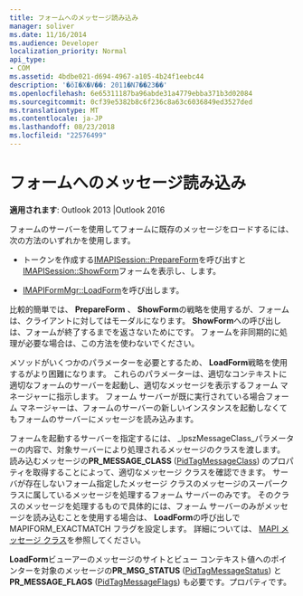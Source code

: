 ```yaml
---
title: フォームへのメッセージ読み込み
manager: soliver
ms.date: 11/16/2014
ms.audience: Developer
localization_priority: Normal
api_type:
- COM
ms.assetid: 4bdbe021-d694-4967-a105-4b24f1eebc44
description: '�ŏI�X�V��: 2011�N7��23��'
ms.openlocfilehash: 6e65311187ba96abde31a4779ebba371b3d02084
ms.sourcegitcommit: 0cf39e5382b8c6f236c8a63c6036849ed3527ded
ms.translationtype: MT
ms.contentlocale: ja-JP
ms.lasthandoff: 08/23/2018
ms.locfileid: "22576499"
---
```

# <a name="loading-a-message-into-a-form"></a>フォームへのメッセージ読み込み

  
  
**適用されます**: Outlook 2013 |Outlook 2016 
  
フォームのサーバーを使用してフォームに既存のメッセージをロードするには、次の方法のいずれかを使用します。
  
- トークンを作成する[IMAPISession::PrepareForm](imapisession-prepareform.md)を呼び出すと[IMAPISession::ShowForm](imapisession-showform.md)フォームを表示し、します。 
    
- [IMAPIFormMgr::LoadForm](imapiformmgr-loadform.md)を呼び出します。 
    
比較的簡単では、 **PrepareForm** 、 **ShowForm**の戦略を使用するが、フォームは、クライアントに対してはモーダルになります。 **ShowForm**への呼び出しは、フォームが終了するまでを返さないためにです。 フォームを非同期的に処理が必要な場合は、この方法を使わないでください。 
  
メソッドがいくつかのパラメーターを必要とするため、 **LoadForm**戦略を使用するがより困難になります。 これらのパラメーターは、適切なコンテキストに適切なフォームのサーバーを起動し、適切なメッセージを表示するフォーム マネージャーに指示します。 フォーム サーバーが既に実行されている場合フォーム マネージャーは、フォームのサーバーの新しいインスタンスを起動しなくてもフォームのサーバーにメッセージを読み込みます。 
  
フォームを起動するサーバーを指定するには、 _lpszMessageClass_パラメーターの内容で、対象サーバーにより処理されるメッセージのクラスを渡します。 読み込むメッセージの**PR_MESSAGE_CLASS** ([PidTagMessageClass](pidtagmessageclass-canonical-property.md)) のプロパティを取得することによって、適切なメッセージ クラスを確認できます。 サーバが存在しないフォーム指定したメッセージ クラスのメッセージのスーパークラスに属しているメッセージを処理するフォーム サーバーのみです。 そのクラスのメッセージを処理するもので具体的には、フォーム サーバーのみがメッセージを読み込むことを使用する場合は、 **LoadForm**の呼び出しで MAPIFORM_EXACTMATCH フラグを設定します。 詳細については、 [MAPI メッセージ クラス](mapi-message-classes.md)を参照してください。
  
 **LoadForm**ビューアーのメッセージのサイトとビュー コンテキスト値へのポインターを対象のメッセージの**PR_MSG_STATUS** ([PidTagMessageStatus](pidtagmessagestatus-canonical-property.md)) と**PR_MESSAGE_FLAGS** ([PidTagMessageFlags](pidtagmessageflags-canonical-property.md)) も必要です。プロパティです。
  

